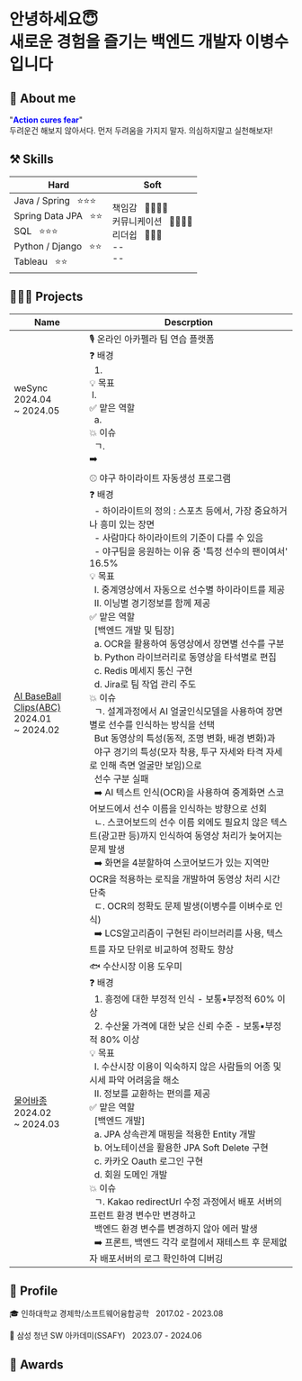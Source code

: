 # 안녕하세요😇<br> 새로운 경험을 즐기는 백엔드 개발자 이병수입니다

 <!-- jd보고 회사가 원하는 keyword뽑아서 슬로건 작성 -->

## 💫 About me
"<span style="color:blue"><b>Action cures fear</b></span>"<br>
두려운건 해보지 않아서다. 먼저 두려움을 가지지 말자. 의심하지말고 실천해보자! 

## ⚒️ Skills
<!-- 기술 역량에 대한 근거 적기
- 문제풀이, or 프레임워크에 대한 개념 등을 근거로 제시 -->
<!-- 그룹 묶기 -->
|<b>Hard</b>|<b>Soft</b>|
|-------------|-----------------|
| Java / Spring &nbsp; ⭐⭐⭐ &nbsp;&nbsp; <br> Spring Data JPA &nbsp; ⭐⭐ <br> SQL &nbsp; ⭐⭐⭐ <br> Python / Django &nbsp; ⭐⭐ <br> Tableau &nbsp; ⭐⭐  | 책임감 &nbsp; 🌟🌟🌟🌟 <br> 커뮤니케이션 &nbsp; 🌟🌟🌟🌟 <br> 리더쉽 &nbsp; 🌟🌟🌟 <br> -- <br> --|

## 👩🏻‍💻 Projects
<!-- 프로젝트 요약 *****
- 프로젝트 설명
- 기획 의도(하게된 이유),,, 데이터 기반!
- 내 기여
- 도전적인 부분들 (중요)
- 해결 과정 (중요)
=> 이 과정에서의 사고과정 + 방향, 기술 등 선택에 대한 근거를 어필하는게 포인트 -->

<!-- 하기 싫었던 일을 하게된 상황에 대해서도 설명해주면 좋음 -->
|    Name     |    Descrption   |
|-------------|-----------------|
| weSync <br> 2024.04 <br> ~ 2024.05 | 🎙️ 온라인 아카펠라 팀 연습 플랫폼 <br> ❓ 배경 <br> &nbsp; 1. <br> 💡 목표 <br> &nbsp;Ⅰ. <br> ✅ 맡은 역할 <br> &nbsp; a. <br> 💥 이슈 <br> &nbsp; ㄱ. <br> ➡️|
| [AI BaseBall Clips(ABC)](https://github.com/diarlee/ABC) <br> 2024.01 <br> ~ 2024.02 | ⚾ 야구 하이라이트 자동생성 프로그램 <br> ❓ 배경 <br> &nbsp; - 하이라이트의 정의 : 스포츠 등에서, 가장 중요하거나 흥미 있는 장면 <br> &nbsp; - 사람마다 하이라이트의 기준이 다를 수 있음 <br> &nbsp; - 야구팀을 응원하는 이유 중 '특정 선수의 팬이여서' 16.5% <br> 💡 목표 <br> &nbsp; Ⅰ. 중계영상에서 자동으로 선수별 하이라이트를 제공 <br> &nbsp; Ⅱ. 이닝별 경기정보를 함께 제공 <br> ✅ 맡은 역할 <br> &nbsp; [백엔드 개발 및 팀장] <br> &nbsp; a. OCR을 활용하여 동영상에서 장면별 선수를 구분 <br> &nbsp; b. Python 라이브러리로 동영상을 타석별로 편집 <br> &nbsp; c. Redis 메세지 통신 구현 <br> &nbsp; d. Jira로 팀 작업 관리 주도 <br> 💥 이슈 <br> &nbsp; ㄱ. 설계과정에서 AI 얼굴인식모델을 사용하여 장면별로 선수를 인식하는 방식을 선택 <br> &nbsp; But 동영상의 특성(동적, 조명 변화, 배경 변화)과 <br> &nbsp; 야구 경기의 특성(모자 착용, 투구 자세와 타격 자세로 인해 측면 얼굴만 보임)으로 <br> &nbsp; 선수 구분 실패 <br> &nbsp; ➡️ AI 텍스트 인식(OCR)을 사용하여 중계화면 스코어보드에서 선수 이름을  인식하는 방향으로 선회 <br> &nbsp; ㄴ. 스코어보드의 선수 이름 외에도 필요치 않은 텍스트(광고판 등)까지 인식하여 동영상 처리가 늦어지는 문제 발생 <br> &nbsp; ➡️ 화면을 4분할하여 스코어보드가 있는 지역만 OCR을 적용하는 로직을 개발하여 동영상 처리 시간 단축 <br> &nbsp; ㄷ. OCR의 정확도 문제 발생(이병수를 이벼수로 인식) <br> &nbsp;  ➡️ LCS알고리즘이 구현된 라이브러리를 사용, 텍스트를 자모 단위로 비교하여 정확도 향상|
| [물어바종](https://github.com/diarlee/FishFinder) <br> 2024.02 <br> ~ 2024.03 <br> | 🐟 수산시장 이용 도우미 <br> ❓ 배경 <br> &nbsp; 1. 흥정에 대한 부정적 인식 - 보통▪부정적 60% 이상 <br> &nbsp; 2. 수산물 가격에 대한 낮은 신뢰 수준 - 보통▪부정적 80% 이상 <br> 💡 목표 <br> &nbsp; Ⅰ. 수산시장 이용이 익숙하지 않은 사람들의 어종 및 시세 파악 어려움을 해소 <br> &nbsp; Ⅱ. 정보를 교환하는 편의를 제공 <br> ✅ 맡은 역할 <br> &nbsp; [백엔드 개발] <br> &nbsp; a. JPA 상속관계 매핑을 적용한 Entity 개발 <br> &nbsp; b. 어노테이션을 활용한 JPA Soft Delete 구현 <br> &nbsp; c. 카카오 Oauth 로그인 구현 <br> &nbsp; d. 회원 도메인 개발 <br> 💥 이슈 <br> &nbsp; ㄱ. Kakao redirectUrl 수정 과정에서 배포 서버의 프런트 환경 변수만 변경하고 <br> &nbsp; 백엔드 환경 변수를 변경하지 않아 에러 발생 <br> &nbsp; ➡️ 프론트, 백엔드 각각 로컬에서 재테스트 후 문제없자 배포서버의 로그 확인하여 디버깅 


## 🔎 Profile
🎓 인하대학교 경제학/소프트웨어융합공학 &nbsp; 2017.02 - 2023.08

📖 삼성 청년 SW 아카데미(SSAFY) &nbsp; 2023.07 - 2024.06

## 🏅 Awards

<!--
**diarlee/diarlee** is a ✨ _special_ ✨ repository because its `README.md` (this file) appears on your GitHub profile.

Here are some ideas to get you started:

- 🔭 I’m currently working on ...
- 🌱 I’m currently learning ...
- 👯 I’m looking to collaborate on ...
- 🤔 I’m looking for help with ...
- 💬 Ask me about ...
- 📫 How to reach me: ...
- 😄 Pronouns: ...
- ⚡ Fun fact: ...
-->
